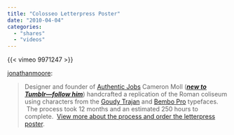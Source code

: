 ```yaml
---
title: "Colosseo Letterpress Poster"
date: "2010-04-04"
categories:
  - "shares"
  - "videos"
---
```


{{< vimeo 9971247 >}}

[jonathanmoore](http://jonathanmoore.com/post/450247097/colosseo-letterpress-poster):

> Designer and founder of [Authentic Jobs](http://authenticjobs.com/) Cameron Moll (**_[new to Tumblr—follow him](http://cameronmoll.tumblr.com/)_**) handcrafted a replication of the Roman coliseum using characters from the [Goudy Trajan](http://www.linotype.com/432091/goudytrajan-family.html) and [Bembo Pro](http://www.fontshop.com/fonts/downloads/monotype/bembo_pro_complete_family_value_pack/) typefaces.  The process took 12 months and an estimated 250 hours to complete.  [View more about the process and order the letterpress poster](http://colosseotype.com/).
